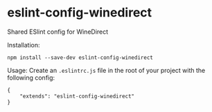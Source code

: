 # eslint-config-winedirect
Shared ESlint config for WineDirect

Installation:
```
npm install --save-dev eslint-config-winedirect
```

Usage:
Create an `.eslintrc.js` file in the root of your project with the following config:
```
{
    "extends": "eslint-config-winedirect"
}
```